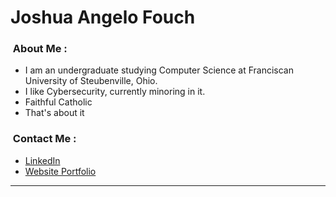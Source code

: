 # Joshua Angelo Fouch

<!--about me-->
### &nbsp;About Me :

- I am an undergraduate studying Computer Science at Franciscan University of Steubenville, Ohio.
- I like Cybersecurity, currently minoring in it.
- Faithful Catholic
- That's about it

<!--contacts-->
### &nbsp;Contact Me :

- <a href="https://www.linkedin.com/in/joshua-fouch12/">LinkedIn</a>
- <a href="https://joshuafouch.vercel.app/">Website Portfolio</a>

---
